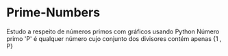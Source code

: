 # Prime-Numbers
Estudo a respeito de números primos com gráficos usando Python
Número primo 'P' é qualquer número cujo conjunto dos divisores contém apenas {1 , P}

